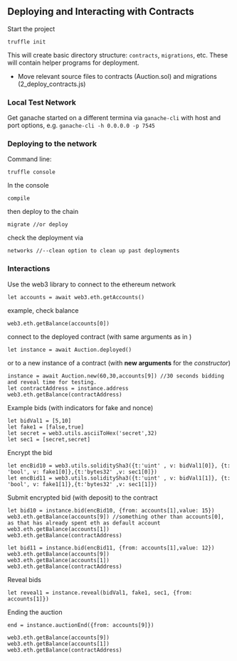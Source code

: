 ## Deploying and Interacting with Contracts

Start the project

    truffle init

This will create basic directory structure: `contracts`, `migrations`, etc. These will contain helper programs for deployment.

* Move relevant source files to contracts (Auction.sol) and migrations (2_deploy_contracts.js)

### Local Test Network

Get ganache started on a different termina via `ganache-cli` with host and port options, e.g. `ganache-cli -h 0.0.0.0 -p 7545`

### Deploying to the network

Command line:
 
    truffle console

In the console

    compile

then deploy to the chain

    migrate //or deploy

check the deployment via 

    networks //--clean option to clean up past deployments

### Interactions

Use the web3 library to connect to the ethereum network

    let accounts = await web3.eth.getAccounts()

example, check balance

    web3.eth.getBalance(accounts[0])

connect to the deployed contract (with same arguments as in )

    let instance = await Auction.deployed()

or to a new instance of a contract (with **new arguments** for the *constructor*)

    instance = await Auction.new(60,30,accounts[9]) //30 seconds bidding and reveal time for testing.
    let contractAddress = instance.address
    web3.eth.getBalance(contractAddress)

Example bids (with indicators for fake and nonce)

    let bidVal1 = [5,10]
    let fake1 = [false,true]
    let secret = web3.utils.asciiToHex('secret',32)
    let sec1 = [secret,secret]

Encrypt the bid

    let encBid10 = web3.utils.soliditySha3({t:'uint' , v: bidVal1[0]}, {t: 'bool', v: fake1[0]},{t:'bytes32' ,v: sec1[0]})
    let encBid11 = web3.utils.soliditySha3({t:'uint' , v: bidVal1[1]}, {t: 'bool', v: fake1[1]},{t:'bytes32' ,v: sec1[1]})
    

Submit  encrypted bid (with deposit) to the contract

    let bid10 = instance.bid(encBid10, {from: accounts[1],value: 15})
    web3.eth.getBalance(accounts[9]) //something other than accounts[0], as that has already spent eth as default account
    web3.eth.getBalance(accounts[1])
    web3.eth.getBalance(contractAddress)

    let bid11 = instance.bid(encBid11, {from: accounts[1],value: 12})
    web3.eth.getBalance(accounts[9])
    web3.eth.getBalance(accounts[1])
    web3.eth.getBalance(contractAddress)

Reveal bids

    let reveal1 = instance.reveal(bidVal1, fake1, sec1, {from: accounts[1]})


Ending the auction

    end = instance.auctionEnd({from: accounts[9]})

    web3.eth.getBalance(accounts[9])
    web3.eth.getBalance(accounts[1])
    web3.eth.getBalance(contractAddress)

